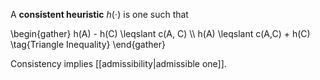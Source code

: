 A **consistent heuristic** $h(\cdot)$ is one such that

\begin{gather}
h(A) - h(C) \leqslant c(A, C) \\\\
h(A) \leqslant c(A,C) + h(C) \tag{Triangle Inequality}
\end{gather}

Consistency implies [[admissibility|admissible one]].